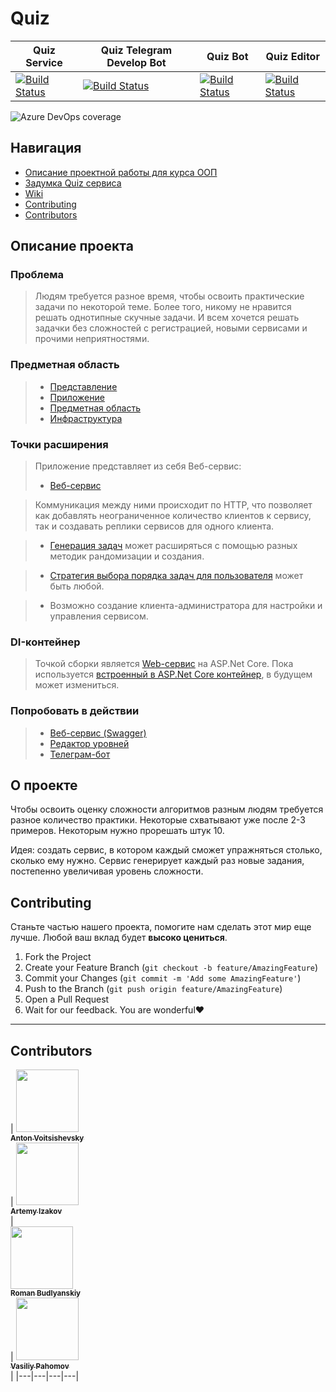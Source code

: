 
# Quiz

| Quiz Service  | Quiz Telegram Develop Bot  | Quiz Bot | Quiz Editor |
|---|---|---|---|
| [![Build Status](https://dev.azure.com/AntonVoitsishevsky/Quiz/_apis/build/status/quiz-service%20-%201%20-%20CI?branchName=master)](https://dev.azure.com/AntonVoitsishevsky/Quiz/_build/latest?definitionId=16&branchName=master) | [![Build Status](https://dev.azure.com/AntonVoitsishevsky/Quiz/_apis/build/status/quiz-bot%20-%20CI?branchName=bot_develop)](https://dev.azure.com/AntonVoitsishevsky/Quiz/_build/latest?definitionId=15&branchName=bot_develop)  | [![Build Status](https://dev.azure.com/AntonVoitsishevsky/Quiz/_apis/build/status/quiz-bot%20-%20CI%20-%20production?branchName=master)](https://dev.azure.com/AntonVoitsishevsky/Quiz/_build/latest?definitionId=15&branchName=master) | [![Build Status](https://dev.azure.com/AntonVoitsishevsky/Quiz/_apis/build/status/quiz-editor%20-%201%20-%20CI?branchName=master)](https://dev.azure.com/AntonVoitsishevsky/Quiz/_build/latest?definitionId=19&branchName=master)

![Azure DevOps coverage](https://img.shields.io/azure-devops/coverage/AntonVoitsishevsky/Quiz/16.svg?style=plastic)
<!-- TABLE OF CONTENTS -->
## Навигация

* [Описание проектной работы для курса ООП](#OOP)
* [Задумка Quiz сервиса](#about-the-project)
* [Wiki](https://github.com/complexitybot/Quiz/wiki/)
* [Contributing](#contributing)
* [Contributors](#contributors)


<!-- OOP -->
## Описание проекта
### Проблема
> Людям требуется разное время, чтобы освоить практические задачи по некоторой теме.
> Более того, никому не нравится решать однотипные скучные задачи.
> И всем хочется решать задачки без сложностей с регистрацией, новыми сервисами и прочими неприятностями.
### Предметная область
> * [Представление](Quiz/ComplexityWeb)
> * [Приложение](Quiz/Application) 
> * [Предметная область](Quiz/Domain) 
> * [Инфраструктура](Quiz/Infrastructure)
### Точки расширения
> Приложение представляет из себя Веб-сервис:
> * [Веб-сервис](Quiz/ComplexityWeb/)

> Коммуникация между ними происходит по HTTP, что позволяет как добавлять неограниченное количество клиентов к сервису,
> так и создавать реплики сервисов для одного клиента.

> * [Генерация задач](Quiz/Domain/Entities/TaskGenerators/) может расширяться с помощью разных методик рандомизации и создания.

> * [Стратегия выбора порядка задач для пользователя](Quiz/Application/Selectors/ITaskGeneratorSelector.cs) может быть любой.

> * Возможно создание клиента-администратора для настройки и управления сервисом.
### DI-контейнер
> Точкой сборки является [Web-сервис](Quiz/ComplexityWeb/) на ASP.Net Core.
> Пока используется [встроенный в ASP.Net Core контейнер](Quiz/ComplexityWeb/Startup.cs),
> в будущем может измениться.
### Попробовать в действии
> * [Веб-сервис (Swagger)](https://quiz-service.azurewebsites.net/swagger/index.html)
> * [Редактор уровней](https://quiz-editor.azurewebsites.net/index.html)
> * [Телеграм-бот](https://telegram.me/quiblebot)


<!-- ABOUT THE PROJECT -->
## О проекте
Чтобы освоить оценку сложности алгоритмов разным людям требуется разное количество практики. Некоторые схватывают уже после 2-3 примеров. Некоторым нужно прорешать штук 10.

Идея: создать сервис, в котором каждый сможет упражняться столько, сколько ему нужно. Сервис генерирует каждый раз новые задания, постепенно увеличивая уровень сложности.


<!-- CONTRIBUTING -->
## Contributing

Станьте частью нашего проекта, помогите нам сделать этот мир еще лучше. Любой ваш вклад будет **высоко цениться**. 

1. Fork the Project
2. Create your Feature Branch (`git checkout -b feature/AmazingFeature`)
3. Commit your Changes (`git commit -m 'Add some AmazingFeature'`)
4. Push to the Branch (`git push origin feature/AmazingFeature`)
5. Open a Pull Request
6. Wait for our feedback. You are wonderful❤️


___
<!-- CONTRIBUTORS -->
## Contributors

| [<img src="https://avatars2.githubusercontent.com/u/31823086?s=460&v=4" width="100px;"/><br /><sub><b>Anton Voitsishevsky </b></sub>](https://github.com/FunFunFine)<br />|
  [<img src="https://avatars1.githubusercontent.com/u/38810090?s=460&v=4" width="100px;"/><br /><sub><b>Artemy Izakov </b></sub>](https://github.com/CGOptimum)<br />|  
  [<img src="https://avatars3.githubusercontent.com/u/19955305?s=460&v=4" width="100px;"/><br /><sub><b>Roman Budlyanskiy </b></sub>](https://github.com/bully434)<br />| 
  [<img src="https://avatars0.githubusercontent.com/u/37302383?s=460&v=4" width="100px;"/><br /><sub><b>Vasiliy Pahomov </b></sub>](https://github.com/vaspahomov)<br />|
|---|---|---|---|
